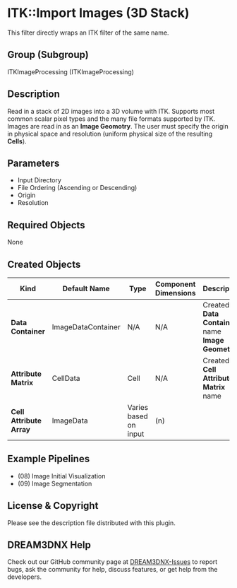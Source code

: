 # ITK::Import Images (3D Stack)

This filter directly wraps an ITK filter of the same name.

## Group (Subgroup) ##

ITKImageProcessing (ITKImageProcessing)

## Description ##

Read in a stack of 2D images into a 3D volume with ITK. Supports most common
scalar pixel types and the many file formats supported by ITK.
Images are read in as an **Image Geomotry**. The user must specify the origin
in physical space and resolution (uniform physical size of the resulting **Cells**).

## Parameters ##

- Input Directory
- File Ordering (Ascending or Descending)
- Origin
- Resolution

## Required Objects ##

None

## Created Objects ##

| Kind | Default Name | Type | Component Dimensions | Description |
|------|--------------|------|----------------------|-------------|
| **Data Container** | ImageDataContainer | N/A | N/A | Created **Data Container** name **Image Geometry** |
| **Attribute Matrix** | CellData | Cell | N/A | Created **Cell Attribute Matrix** name  |
| **Cell Attribute Array**  | ImageData | Varies based on input | (n) |  |

## Example Pipelines ##

+ (08) Image Initial Visualization
+ (09) Image Segmentation

## License & Copyright ##

Please see the description file distributed with this plugin.

## DREAM3DNX Help

Check out our GitHub community page at [DREAM3DNX-Issues](https://github.com/BlueQuartzSoftware/DREAM3DNX-Issues) to report bugs, ask the community for help, discuss features, or get help from the developers.



